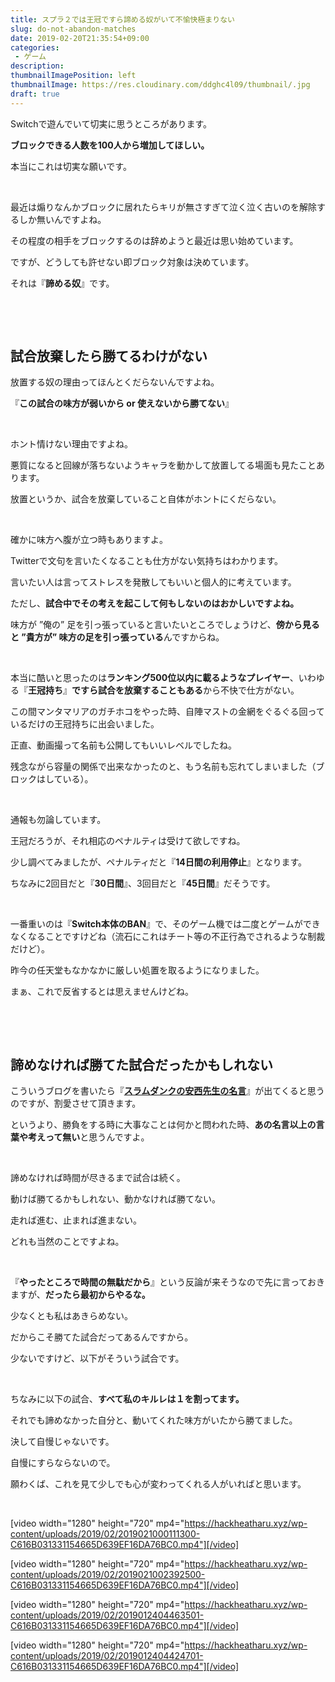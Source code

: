 ```yaml
---
title: スプラ２では王冠ですら諦める奴がいて不愉快極まりない
slug: do-not-abandon-matches
date: 2019-02-20T21:35:54+09:00
categories: 
 - ゲーム
description: 
thumbnailImagePosition: left
thumbnailImage: https://res.cloudinary.com/ddghc4l09/thumbnail/.jpg
draft: true
---
```


<!--more-->

Switchで遊んでいて切実に思うところがあります。

<strong>ブロックできる人数を100人から増加してほしい。</strong>

本当にこれは切実な願いです。

&nbsp;

最近は煽りなんかブロックに居れたらキリが無さすぎて泣く泣く古いのを解除するしか無いんですよね。

その程度の相手をブロックするのは辞めようと最近は思い始めています。

ですが、どうしても許せない即ブロック対象は決めています。

それは『<strong>諦める奴</strong>』です。

&nbsp;

&nbsp;
<h2>試合放棄したら勝てるわけがない</h2>
放置する奴の理由ってほんとくだらないんですよね。

『<strong>この試合の味方が弱いから or 使えないから勝てない</strong>』

&nbsp;

ホント情けない理由ですよね。

悪質になると回線が落ちないようキャラを動かして放置してる場面も見たことあります。

放置というか、試合を放棄していること自体がホントにくだらない。

&nbsp;

確かに味方へ腹が立つ時もありますよ。

Twitterで文句を言いたくなることも仕方がない気持ちはわかります。

言いたい人は言ってストレスを発散してもいいと個人的に考えています。

ただし、<strong>試合中でその考えを起こして何もしないのはおかしいですよね。</strong>

味方が ”俺の” 足を引っ張っていると言いたいところでしょうけど、<strong>傍から見ると ”貴方が” 味方の足を引っ張っている</strong>んですからね。

&nbsp;

本当に酷いと思ったのは<strong>ランキング500位以内に載るようなプレイヤー</strong>、いわゆる『<strong>王冠持ち</strong>』<strong>ですら試合を放棄することもある</strong>から不快で仕方がない。

この間マンタマリアのガチホコをやった時、自陣マストの金網をぐるぐる回っているだけの王冠持ちに出会いました。

正直、動画撮って名前も公開してもいいレベルでしたね。

残念ながら容量の関係で出来なかったのと、もう名前も忘れてしまいました（ブロックはしている）。

&nbsp;

通報も勿論しています。

王冠だろうが、それ相応のペナルティは受けて欲しですね。

少し調べてみましたが、ペナルティだと『<strong>14日間の利用停止</strong>』となります。

ちなみに2回目だと『<strong>30日間</strong>』、3回目だと『<strong>45日間</strong>』だそうです。

&nbsp;

一番重いのは『<strong>Switch本体のBAN</strong>』で、そのゲーム機では二度とゲームができなくなることですけどね（流石にこれはチート等の不正行為でされるような制裁だけど）。

昨今の任天堂もなかなかに厳しい処置を取るようになりました。

まぁ、これで反省するとは思えませんけどね。

&nbsp;

&nbsp;
<h2>諦めなければ勝てた試合だったかもしれない</h2>
こういうブログを書いたら『<a href="https://www.google.com/search?q=%E8%AB%A6%E3%82%81%E3%81%9F%E3%82%89%E3%81%9D%E3%81%93%E3%81%A7%E8%A9%A6%E5%90%88%E7%B5%82%E4%BA%86&amp;source=lnms&amp;tbm=isch&amp;sa=X&amp;ved=0ahUKEwih3N-MqMrgAhWMxrwKHYwyAu0Q_AUIDigB&amp;biw=905&amp;bih=912"><strong>スラムダンクの安西先生の名言</strong></a>』が出てくると思うのですが、割愛させて頂きます。

というより、勝負をする時に大事なことは何かと問われた時、<strong>あの名言以上の言葉や考えって無い</strong>と思うんですよ。

&nbsp;

諦めなければ時間が尽きるまで試合は続く。

動けば勝てるかもしれない、動かなければ勝てない。

走れば進む、止まれば進まない。

どれも当然のことですよね。

&nbsp;

『<strong>やったところで時間の無駄だから</strong>』という反論が来そうなので先に言っておきますが、<strong>だったら最初からやるな。</strong>

少なくとも私はあきらめない。

だからこそ勝てた試合だってあるんですから。

少ないですけど、以下がそういう試合です。

&nbsp;

ちなみに以下の試合、<strong>すべて私のキルレは１を割ってます。</strong>

それでも諦めなかった自分と、動いてくれた味方がいたから勝てました。

決して自慢じゃないです。

自慢にすらならないので。

願わくば、これを見て少しでも心が変わってくれる人がいればと思います。

&nbsp;

[video width="1280" height="720" mp4="https://hackheatharu.xyz/wp-content/uploads/2019/02/2019021000111300-C616B031331154665D639EF16DA76BC0.mp4"][/video]

[video width="1280" height="720" mp4="https://hackheatharu.xyz/wp-content/uploads/2019/02/2019021002392500-C616B031331154665D639EF16DA76BC0.mp4"][/video]

[video width="1280" height="720" mp4="https://hackheatharu.xyz/wp-content/uploads/2019/02/2019012404463501-C616B031331154665D639EF16DA76BC0.mp4"][/video]

[video width="1280" height="720" mp4="https://hackheatharu.xyz/wp-content/uploads/2019/02/2019012404424701-C616B031331154665D639EF16DA76BC0.mp4"][/video]
